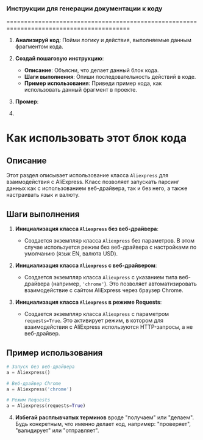 ### **Инструкции для генерации документации к коду**

=========================================================================================

1. **Анализируй код**: Пойми логику и действия, выполняемые данным фрагментом кода.
  
2. **Создай пошаговую инструкцию**:
    - **Описание**: Объясни, что делает данный блок кода.
    - **Шаги выполнения**: Опиши последовательность действий в коде.
    - **Пример использования**: Приведи пример кода, как использовать данный фрагмент в проекте.

3. **Промер**:
4. 
Как использовать этот блок кода
=========================================================================================

Описание
-------------------------
Этот раздел описывает использование класса `Aliexpress` для взаимодействия с AliExpress. Класс позволяет запускать парсинг данных как с использованием веб-драйвера, так и без него, а также настраивать язык и валюту.

Шаги выполнения
-------------------------
1. **Инициализация класса `Aliexpress` без веб-драйвера**:
   - Создается экземпляр класса `Aliexpress` без параметров. В этом случае используется режим без веб-драйвера с настройками по умолчанию (язык EN, валюта USD).

2. **Инициализация класса `Aliexpress` с веб-драйвером**:
   - Создается экземпляр класса `Aliexpress` с указанием типа веб-драйвера (например, `'chrome'`). Это позволяет автоматизировать взаимодействие с сайтом AliExpress через браузер Chrome.

3. **Инициализация класса `Aliexpress` в режиме Requests**:
   - Создается экземпляр класса `Aliexpress` с параметром `requests=True`. Это активирует режим, в котором для взаимодействия с AliExpress используются HTTP-запросы, а не веб-драйвер.

Пример использования
-------------------------

```python
# Запуск без веб-драйвера
a = Aliexpress()

# Веб-драйвер Chrome
a = Aliexpress('chrome')

# Режим Requests
a = Aliexpress(requests=True)
```

4. **Избегай расплывчатых терминов** вроде "получаем" или "делаем". Будь конкретным, что именно делает код, например: "проверяет", "валидирует" или "отправляет".
